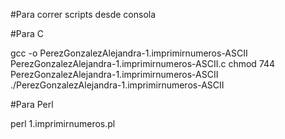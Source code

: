 #Para correr scripts desde consola 

#Para C

gcc -o PerezGonzalezAlejandra-1.imprimirnumeros-ASCII PerezGonzalezAlejandra-1.imprimirnumeros-ASCII.c 
chmod 744 PerezGonzalezAlejandra-1.imprimirnumeros-ASCII
./PerezGonzalezAlejandra-1.imprimirnumeros-ASCII 

#Para Perl

perl 1.imprimirnumeros.pl
